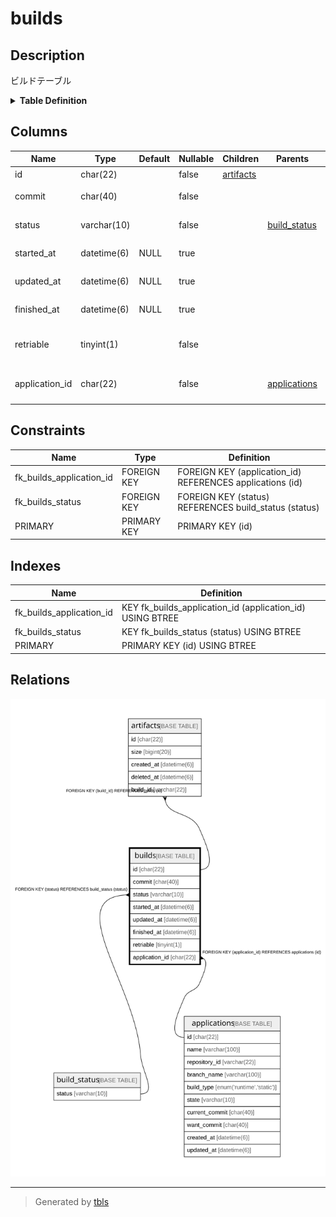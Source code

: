 # builds

## Description

ビルドテーブル

<details>
<summary><strong>Table Definition</strong></summary>

```sql
CREATE TABLE `builds` (
  `id` char(22) NOT NULL COMMENT 'ビルドID',
  `commit` char(40) NOT NULL COMMENT 'コミットハッシュ',
  `status` varchar(10) NOT NULL COMMENT 'ビルドの状態',
  `started_at` datetime(6) DEFAULT NULL COMMENT 'ビルド開始日時',
  `updated_at` datetime(6) DEFAULT NULL COMMENT 'ビルド更新日時',
  `finished_at` datetime(6) DEFAULT NULL COMMENT 'ビルド終了日時',
  `retriable` tinyint(1) NOT NULL COMMENT '再ビルド可能フラグ',
  `application_id` char(22) NOT NULL COMMENT 'アプリケーションID',
  PRIMARY KEY (`id`),
  KEY `fk_builds_status` (`status`),
  KEY `fk_builds_application_id` (`application_id`),
  CONSTRAINT `fk_builds_application_id` FOREIGN KEY (`application_id`) REFERENCES `applications` (`id`),
  CONSTRAINT `fk_builds_status` FOREIGN KEY (`status`) REFERENCES `build_status` (`status`)
) ENGINE=InnoDB DEFAULT CHARSET=utf8mb4 COLLATE=utf8mb4_general_ci COMMENT='ビルドテーブル'
```

</details>

## Columns

| Name | Type | Default | Nullable | Children | Parents | Comment |
| ---- | ---- | ------- | -------- | -------- | ------- | ------- |
| id | char(22) |  | false | [artifacts](artifacts.md) |  | ビルドID |
| commit | char(40) |  | false |  |  | コミットハッシュ |
| status | varchar(10) |  | false |  | [build_status](build_status.md) | ビルドの状態 |
| started_at | datetime(6) | NULL | true |  |  | ビルド開始日時 |
| updated_at | datetime(6) | NULL | true |  |  | ビルド更新日時 |
| finished_at | datetime(6) | NULL | true |  |  | ビルド終了日時 |
| retriable | tinyint(1) |  | false |  |  | 再ビルド可能フラグ |
| application_id | char(22) |  | false |  | [applications](applications.md) | アプリケーションID |

## Constraints

| Name | Type | Definition |
| ---- | ---- | ---------- |
| fk_builds_application_id | FOREIGN KEY | FOREIGN KEY (application_id) REFERENCES applications (id) |
| fk_builds_status | FOREIGN KEY | FOREIGN KEY (status) REFERENCES build_status (status) |
| PRIMARY | PRIMARY KEY | PRIMARY KEY (id) |

## Indexes

| Name | Definition |
| ---- | ---------- |
| fk_builds_application_id | KEY fk_builds_application_id (application_id) USING BTREE |
| fk_builds_status | KEY fk_builds_status (status) USING BTREE |
| PRIMARY | PRIMARY KEY (id) USING BTREE |

## Relations

![er](builds.svg)

---

> Generated by [tbls](https://github.com/k1LoW/tbls)
